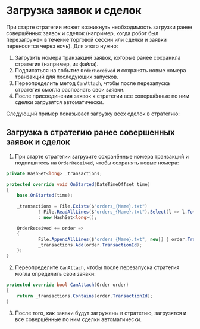 # Загрузка заявок и сделок

При старте стратегии может возникнуть необходимость загрузки ранее совершённых заявок и сделок (например, когда робот был перезагружен в течение торговой сессии или сделки и заявки переносятся через ночь). Для этого нужно: 

1. Загрузить номера транзакций заявок, которые ранее сохранила стратегия (например, из файла).
2. Подписаться на событие `OrderReceived` и сохранять новые номера транзакций для последующих запусков.
3. Переопределить метод `CanAttach`, чтобы после перезапуска стратегия смогла распознать свои заявки.
4. После присоединения заявок к стратегии все совершённые по ним сделки загрузятся автоматически.

Следующий пример показывает загрузку всех сделок в стратегию: 

## Загрузка в стратегию ранее совершенных заявок и сделок

1. При старте стратегии загрузите сохранённые номера транзакций и подпишитесь на `OrderReceived`, чтобы сохранять новые номера:

```cs
private HashSet<long> _transactions;

protected override void OnStarted(DateTimeOffset time)
{
	base.OnStarted(time);

	_transactions = File.Exists($"orders_{Name}.txt")
			? File.ReadAllLines($"orders_{Name}.txt").Select(l => l.To<long>()).ToHashSet()
			: new HashSet<long>();

	OrderReceived += order =>
	{
			File.AppendAllLines($"orders_{Name}.txt", new[] { order.TransactionId.ToString() });
			_transactions.Add(order.TransactionId);
	};
}
```

2. Переопределите `CanAttach`, чтобы после перезапуска стратегия могла определить свои заявки:

```cs
protected override bool CanAttach(Order order)
{
	return _transactions.Contains(order.TransactionId);
}
```

3. После того, как заявки будут загружены в стратегию, загрузятся и все совершённые по ним сделки автоматически.
